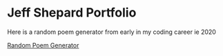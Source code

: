 # Jeff Shepard Portfolio

Here is a random poem generator from early in my coding career ie 2020

[Random Poem Generator](https://www.msn.com/)

